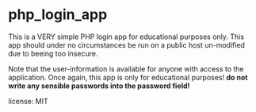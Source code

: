 # php_login_app
This is a VERY simple PHP login app for educational purposes only.
This app should under no circumstances be run on a public host un-modified due to beeing too insecure.

Note that the user-information is available for anyone with access to the application.
Once again, this app is only for educational purposes! **do not write any sensible passwords into the password field!**

license: MIT
